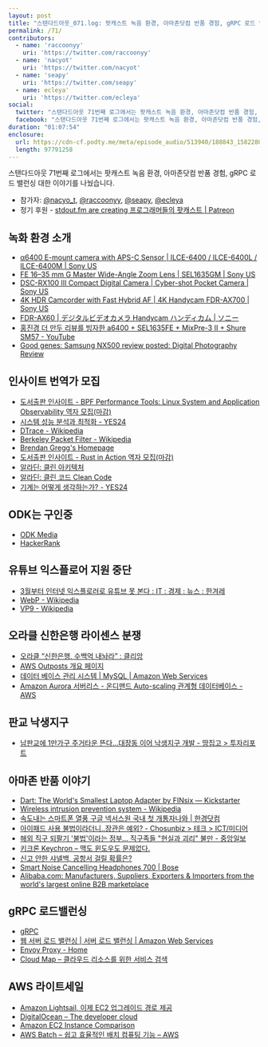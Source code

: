 ```yaml
---
layout: post
title: "스탠다드아웃_071.log: 팟캐스트 녹음 환경, 아마존닷컴 반품 경험, gRPC 로드 밸런싱"
permalink: /71/
contributors:
  - name: 'raccoonyy'
    uri: 'https://twitter.com/raccoonyy'
  - name: 'nacyot'
    uri: 'https://twitter.com/nacyot'
  - name: 'seapy'
    uri: 'https://twitter.com/seapy'
  - name: ecleya'
    uri: 'https://twitter.com/ecleya'
social:
  twitter: "스탠다드아웃 71번째 로그에서는 팟캐스트 녹음 환경, 아마존닷컴 반품 경험, gRPC 로드 밸런싱 이야기를 나눴습니다."
  facebook: "스탠다드아웃 71번째 로그에서는 팟캐스트 녹음 환경, 아마존닷컴 반품 경험, gRPC 로드 밸런싱 이야기를 나눴습니다."
duration: "01:07:54"
enclosure:
  url: https://cdn-cf.podty.me/meta/episode_audio/513940/188843_1582280187183.mp3
  length: 97791258
---
```


스탠다드아웃 71번째 로그에서는 팟캐스트 녹음 환경, 아마존닷컴 반품 경험, gRPC 로드 밸런싱 대한 이야기를 나눴습니다.

* 참가자: [@nacyo_t][nac], [@raccoonyy][rac], [@seapy][sea], [@ecleya][ecl]
* 정기 후원 - [stdout.fm are creating 프로그래머들의 팟캐스트 \| Patreon](https://www.patreon.com/stdoutfm)

[nac]: https://twitter.com/nacyo_t
[rac]: https://twitter.com/raccoonyy
[sea]: https://twitter.com/seapy
[ecl]: https://twitter.com/ecleya


## 녹화 환경 소개
* [α6400 E-mount camera with APS-C Sensor \| ILCE-6400 / ILCE-6400L / ILCE-6400M \| Sony US](https://www.sony.com/electronics/interchangeable-lens-cameras/ilce-6400)
* [FE 16–35 mm G Master Wide-Angle Zoom Lens \| SEL1635GM \| Sony US](https://www.sony.com/electronics/camera-lenses/sel1635gm)
* [DSC-RX100 III Compact Digital Camera \| Cyber-shot Pocket Camera \| Sony US](https://www.sony.com/electronics/cyber-shot-compact-cameras/dsc-rx100m3-dsc-rx100m3g)
* [4K HDR Camcorder with Fast Hybrid AF \| 4K Handycam FDR-AX700 \| Sony US](https://www.sony.com/electronics/handycam-camcorders/fdr-ax700)
* [FDR-AX60 \| デジタルビデオカメラ Handycam ハンディカム \| ソニー](https://www.sony.jp/handycam/products/FDR-AX60/)
* [홍진경 더 만두 리뷰를 빙자한 a6400 + SEL1635FE + MixPre-3 II + Shure SM57 - YouTube](https://www.youtube.com/watch?v=3cqy-nKcAnY)
* [Good genes: Samsung NX500 review posted: Digital Photography Review](https://www.dpreview.com/reviews/good-genes-samsung-nx500-review-posted)

## 인사이트 번역가 모집
* [도서출판 인사이트 - BPF Performance Tools: Linux System and Application Observability 역자 모집(마감)](https://www.facebook.com/insightbook/photos/a.274147892742973/1846294892194924/?type=3&__tn__=-R)
* [시스템 성능 분석과 최적화 - YES24](http://www.yes24.com/Product/Goods/23314903)
* [DTrace - Wikipedia](https://en.wikipedia.org/wiki/DTrace)
* [Berkeley Packet Filter - Wikipedia](https://en.wikipedia.org/wiki/Berkeley_Packet_Filter)
* [Brendan Gregg's Homepage](http://www.brendangregg.com/)
* [도서출판 인사이트 - Rust in Action 역자 모집(마감)](https://www.facebook.com/insightbook/posts/1846471002177313?__xts__[0]=68.ARCkYcmeH6ffZXg7DEvXy-waAEThZ_kWMHSkinzmW-74o3-f8oHnfj-btil2DXkizvlAhBaUnZgQDcyDNe2urEORcF9Y22-0yU_YmB0W1PsWw8cffnHhGbzNyId3qGVySg5l8wN-XMuf0iJiRGGH_Ts4kW7C5iP3CRAXmys2XUSuJGG7fa2jajmZV3wgM7kOYggGmEIg21eteJHGIPIDzt8jPdL6Jz5Iqgd3E9AD9vQBbDbefV4cgDQnf1F7zcjGmJs4EqBnbi8xrlA6KHDw6Ln-xca3-RyB9bucW7q_avlmZ6Yf91cNZBSIaIrTmrsSk3bIHlOkMug-12OmhI2Os6JvWg&__tn__=-R)
* [알라딘: 클린 아키텍처](https://www.aladin.co.kr/shop/wproduct.aspx?ItemId=202322454)
* [알라딘: 클린 코드 Clean Code](https://www.aladin.co.kr/shop/wproduct.aspx?ItemId=34083680)
* [기계는 어떻게 생각하는가? - YES24](http://www.yes24.com/Product/Goods/84937604)

## ODK는 구인중
* [ODK Media](https://www.odkmedia.net/#careers)
* [HackerRank](https://www.hackerrank.com/)

## 유튜브 익스플로어 지원 중단
* [3월부터 인터넷 익스플로러로 유튜브 못 본다 : IT : 경제 : 뉴스 : 한겨레](http://www.hani.co.kr/arti/economy/it/927517.html)
* [WebP - Wikipedia](https://en.wikipedia.org/wiki/WebP)
* [VP9 - Wikipedia](https://en.wikipedia.org/wiki/VP9)

## 오라클 신한은행 라이센스 분쟁
* [오라클 “신한은행, 수백억 내놔라” : 클리앙](https://www.clien.net/service/board/news/14532632)
* [AWS Outposts 개요 페이지](https://aws.amazon.com/ko/outposts/)
* [데이터 베이스 관리 시스템 \| MySQL \| Amazon Web Services](https://aws.amazon.com/ko/rds/aurora/)
* [Amazon Aurora 서버리스 - 온디맨드 Auto-scaling 관계형 데이터베이스 - AWS](https://aws.amazon.com/ko/rds/aurora/serverless/)

## 판교 낙생지구
* [남판교에 1만가구 주거타운 뜬다…대장동 이어 낙생지구 개발 - 땅집고 > 투자리포트](http://realty.chosun.com/site/data/html_dir/2020/01/23/2020012302722.html)

## 아마존 반품 이야기
* [Dart: The World's Smallest Laptop Adapter by FINsix — Kickstarter](https://www.kickstarter.com/projects/215201435/dart-the-worlds-smallest-laptop-adapter?lang=ja)
* [Wireless intrusion prevention system - Wikipedia](https://en.wikipedia.org/wiki/Wireless_intrusion_prevention_system)
* [속도내는 스마트폰 열풍 구글 넥서스원 국내 첫 개통자나와 \| 한경닷컴](https://www.hankyung.com/it/article/2010012224241)
* [아이패드 사용 불법이라더니..장관은 예외? - Chosunbiz > 테크 > ICT/미디어](https://biz.chosun.com/site/data/html_dir/2010/04/26/2010042602322.html)
* [해외 직구 되팔기 '불법'이라는 정부… 직구족들 "현실과 괴리" 불만 - 중앙일보](https://news.joins.com/article/23119097)
* [키크론 Keychron – 맥도 윈도우도 문제없다.](http://keychron.kr/)
* [신고 안한 샤넬백, 공항서 걸릴 확률은?](http://news.bizwatch.co.kr/article/tax/2016/07/21/0032)
* [Smart Noise Cancelling Headphones 700 \| Bose](https://www.bose.com/en_us/products/headphones/noise_cancelling_headphones/noise-cancelling-headphones-700.html#v=noise_cancelling_headphones_700_soapstone)
* [Alibaba.com: Manufacturers, Suppliers, Exporters & Importers from the world's largest online B2B marketplace](https://www.alibaba.com/)

## gRPC 로드밸런싱
* [gRPC](https://grpc.io/blog/loadbalancing/)
* [웹 서버 로드 밸런싱 \| 서버 로드 밸런싱 \| Amazon Web Services](https://aws.amazon.com/ko/elasticloadbalancing/)
* [Envoy Proxy - Home](https://www.envoyproxy.io/)
* [Cloud Map – 클라우드 리소스를 위한 서비스 검색](https://aws.amazon.com/ko/cloud-map/)

## AWS 라이트세일
* [Amazon Lightsail, 이제 EC2 업그레이드 경로 제공](https://aws.amazon.com/ko/about-aws/whats-new/2018/11/amazon-lightsail-now-provides-an-upgrade-path-to-ec2/)
* [DigitalOcean – The developer cloud](https://www.digitalocean.com/)
* [Amazon EC2 Instance Comparison](https://www.ec2instances.info/)
* [AWS Batch – 쉽고 효율적인 배치 컴퓨팅 기능 – AWS](https://aws.amazon.com/ko/batch/)
